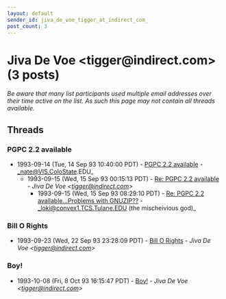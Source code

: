 ```yaml
---
layout: default
sender_id: jiva_de_voe_tigger_at_indirect_com_
post_count: 3
---
```


# Jiva De Voe <tigger<span>@</span>indirect.com> (3 posts)

_Be aware that many list participants used multiple email addresses over their time active on the list. As such this page may not contain all threads available._

## Threads

### PGPC 2.2 available
+ 1993-09-14 (Tue, 14 Sep 93 10:40:00 PDT) - [PGPC 2.2 available](/archive/1993/09/200738c6429b6f5609b633c465ddb1e68fd4081804474151cd2099b52b8396e0) - _nate@VIS.ColoState.EDU_
  + 1993-09-15 (Wed, 15 Sep 93 00:15:13 PDT) - [Re: PGPC 2.2 available](/archive/1993/09/330b15dbebf5a77ab881c5ba1d39eceb2e6896a34a09ab35b8cecb6096228c7b) - _Jiva De Voe \<tigger@indirect.com\>_
    + 1993-09-15 (Wed, 15 Sep 93 08:29:10 PDT) - [Re: PGPC 2.2 available...Problems with GNUZIP??](/archive/1993/09/baa805d83d3730044466ff566c80065f2dbcbb4ca8b6b59a2d5a82ed433712cc) - _loki@convex1.TCS.Tulane.EDU (the mischeivious god)_

### Bill O Rights
+ 1993-09-23 (Wed, 22 Sep 93 23:28:09 PDT) - [Bill O Rights](/archive/1993/09/f12849e15b3fd9750cae5c7ea449d85793fce63618ebcf6d4e2dd54adf5c716d) - _Jiva De Voe \<tigger@indirect.com\>_

### Boy!
+ 1993-10-08 (Fri, 8 Oct 93 16:15:47 PDT) - [Boy!](/archive/1993/10/144c4fa92b94b3557738372a5834165bb228a6c3a59dc0fbdcd914d1c414ecc0) - _Jiva De Voe \<tigger@indirect.com\>_

